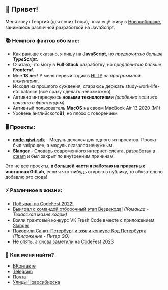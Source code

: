 ## 👋 Привет!

Меня зовут Георгий (для своих Гоша), пока ещё живу в [Новосибирске](https://en.wikipedia.org/wiki/Novosibirsk), занимаюсь различной разработкой на JavaScript.

### 📚 Немного фактов обо мне:

 * Как раньше сказано, я пишу на **JavaScript**, но _предпочитаю больше **TypeScript**_.
 * Считаю, что могу в **Full-Stack** разработку, но _предпочитаю больше **Frontend**_.
 * Мне **18 лет**! У меня первый годик в [НГТУ](https://nstu.ru) на _программной инженерии_.
 * Исходя из прошлого суждения, стараюсь держать study-work-life-etc balance (всё сразу сделать невозможно)
 * Активно интересуюсь **новыми технологиями** _(особенно если это связано с фронтендом)_
 * Активный пользователь **MacOS** на своем MacBook Air 13 2020 (M1)
 * Уровень английского**B1**, но плохо с говорением

### 🖥 Проекты:

 * [~~__node-qiwi-sdk__~~](https://github.com/NovaStream2030/node-qiwi-sdk) - Модуль делался для одного из проектов. Проект был заброщен, а модуль оказался ненужным.
 * [~~__Slanger__~~](https://vk.com/slanger) - Словарь современного интернет-сленга, [разработан в cteam](https://vk.com/cteamdev) и был закрыт по внутренним причинам.
 
 Это не все проекты, **в большей части я работаю на приватных инстансах GitLab**, если я что-нибудь открою в публику, то обязательно добавлю это сюда!

### ⚡️ Различное в жизни:

 * [Побывал на CodeFest 2022!](https://12.codefest.ru/)
 * [Выиграл с командой отборочный этап Вездекода!](https://vk.com/wall-197700721_1820) _(Команда - Техасская мазня кодом)_
 * Взяли грантовый конкурс VK Fresh Code вместе с приложением [Slanger](https://vk.com/slanger)
 * [Покорили Санкт-Петербург и взяли конкурс Код Петербурга](https://vk.com/wall-166562603_4652) _(Приложение - Питер GO)_
 * [Не опять, а снова заметили на CodeFest 2023](https://13.codefest.ru/)

### 📍 Как меня найти?

  * [ВКонтакте](https://vk.com/ns2030)
  * [Telegram](https://t.me/NovaStream2030)
  * [Почта](mailto:novastream@ya.ru)
  * [Улицы Новосибирска](https://en.wikipedia.org/wiki/Novosibirsk)


<!--
Вы нашли этот комментарий, но зачем?

**NovaStream2030/NovaStream2030** is a ✨ _special_ ✨ repository because its `README.md` (this file) appears on your GitHub profile.

Here are some ideas to get you started:

- 🔭 I’m currently working on ...
- 🌱 I’m currently learning ...
- 👯 I’m looking to collaborate on ...
- 🤔 I’m looking for help with ...
- 💬 Ask me about ...
- 📫 How to reach me: ...
- 😄 Pronouns: ...
- ⚡ Fun fact: ...
-->
